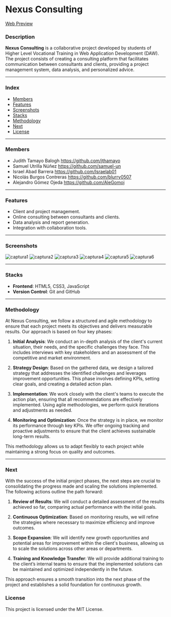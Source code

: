 # Nexus Consulting

[Web Preview](https://samuel-un.github.io/nexus-consulting/)

### Description
**Nexus Consulting** is a collaborative project developed by students of Higher Level Vocational Training in Web Application Development (DAW). The project consists of creating a consulting platform that facilitates communication between consultants and clients, providing a project management system, data analysis, and personalized advice.

---

### Index
- [Members](#members)
- [Features](#features)
- [Screenshots](#screenshots)
- [Stacks](#stacks)
- [Methodology](#methodology)
- [Next](#next)
- [License](#license)

---

### Members

- Judith Tamayo Balogh https://github.com/jthamayo
- Samuel Utrilla Núñez https://github.com/samuel-un
- Israel Abad Barrera https://github.com/Israelab01
- Nicolás Burgos Contreras https://github.com/blurry0507
- Alejandro Gómez Ojeda https://github.com/AleGomoj

---

### Features

- Client and project management.
- Online consulting between consultants and clients.
- Data analysis and report generation.
- Integration with collaboration tools.

---

### Screenshots

![captura1](https://github.com/user-attachments/assets/c3890c56-915b-48d5-917f-ce3bde3983e1)
![captura2](https://github.com/user-attachments/assets/753a30c5-3b9a-4b62-bafb-10e155672788)
![captura3](https://github.com/user-attachments/assets/c82f6309-19e6-4285-9933-162db32c5db4)
![captura4](https://github.com/user-attachments/assets/62ec4c35-af17-4aba-874c-339f267ed56e)
![captura5](https://github.com/user-attachments/assets/4db822fc-556c-4605-897e-675cc9772dde)
![captura6](https://github.com/user-attachments/assets/e527aea0-e40a-4ff4-8a35-b5348abfe00e)


---

### Stacks

- **Frontend**: HTML5, CSS3, JavaScript
- **Version Control**: Git and GitHub

---

### Methodology

At Nexus Consulting, we follow a structured and agile methodology to ensure that each project meets its objectives and delivers measurable results. Our approach is based on four key phases:

1. **Initial Analysis**: We conduct an in-depth analysis of the client's current situation, their needs, and the specific challenges they face. This includes interviews with key stakeholders and an assessment of the competitive and market environment.

2. **Strategy Design**: Based on the gathered data, we design a tailored strategy that addresses the identified challenges and leverages improvement opportunities. This phase involves defining KPIs, setting clear goals, and creating a detailed action plan.

3. **Implementation**: We work closely with the client's teams to execute the action plan, ensuring that all recommendations are effectively implemented. Using agile methodologies, we perform quick iterations and adjustments as needed.

4. **Monitoring and Optimization**: Once the strategy is in place, we monitor its performance through key KPIs. We offer ongoing tracking and proactive adjustments to ensure that the client achieves sustainable long-term results.

This methodology allows us to adapt flexibly to each project while maintaining a strong focus on quality and outcomes.

---

### Next

With the success of the initial project phases, the next steps are crucial to consolidating the progress made and scaling the solutions implemented. The following actions outline the path forward:

1. **Review of Results**: We will conduct a detailed assessment of the results achieved so far, comparing actual performance with the initial goals.

2. **Continuous Optimization**: Based on monitoring results, we will refine the strategies where necessary to maximize efficiency and improve outcomes.

3. **Scope Expansion**: We will identify new growth opportunities and potential areas for improvement within the client's business, allowing us to scale the solutions across other areas or departments.

4. **Training and Knowledge Transfer**: We will provide additional training to the client’s internal teams to ensure that the implemented solutions can be maintained and optimized independently in the future.

This approach ensures a smooth transition into the next phase of the project and establishes a solid foundation for continuous growth.

### License

This project is licensed under the MIT License.
